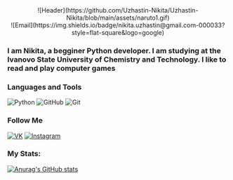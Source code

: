 <div style="text-align:center">![Header](https://github.com/Uzhastin-Nikita/Uzhastin-Nikita/blob/main/assets/naruto1.gif)
</div>

<div style="text-align:center">![Email](https://img.shields.io/badge/nikita.uzhastin@gmail.com-000033?style=flat-square&logo=google)</div>


### I am Nikita, a begginer Python developer. I am studying at the Ivanovo State University of Chemistry and Technology. I like to read and play computer games

### Languages and Tools
![Python](https://img.shields.io/badge/Python-000033?style=for-the-badge&logo=python)
![GitHub](https://img.shields.io/badge/GitHub-000033?style=for-the-badge&logo=GitHub)
![Git](https://img.shields.io/badge/Git-000033?style=for-the-badge&logo=Git)

### Follow Me
[![VK](https://img.shields.io/badge/VK-000033?style=flat-square&logo=VK)](https://vk.com/starosta_starost)
[![Instagram](https://img.shields.io/badge/Instagram-000033?style=flat-square&logo=Instagram)](https://www.instagram.com/uzhastiiin/)


### My Stats:
[![Anurag's GitHub stats](https://github-readme-stats.vercel.app/api?username=Uzhastin-Nikita)](https://github.com/Uzhastin-Nikita/github-readme-stats)
